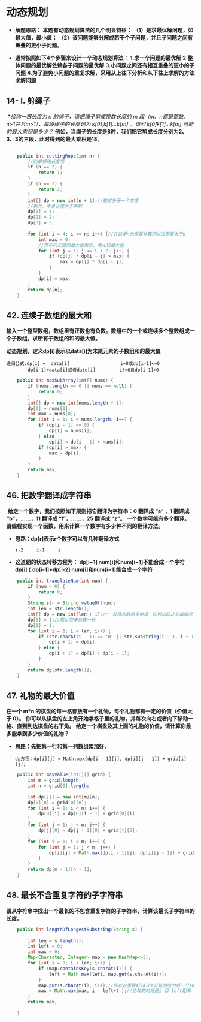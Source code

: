 # 动态规划
- **解题思路：**
**本题有动态规划算法的几个明显特征：**
	**（1）是求最优解问题，如最大值，最小值；**
	**（2）该问题能够分解成若干个子问题，并且子问题之间有重叠的更小子问题。**

- **通常按照如下4个步骤来设计一个动态规划算法：**
  	**1.求一个问题的最优解**
  	**2.整体问题的最优解依赖各子问题的最优解**
  	**3.小问题之间还有相互重叠的更小的子问题**
  	**4.为了避免小问题的重复求解，采用从上往下分析和从下往上求解的方法求解问题**
      

## 14- I. 剪绳子
​		**给你一根长度为 n 的绳子，请把绳子剪成整数长度的 m 段（m、n都是整数，n>1并且m>1），每段绳子的长度记为 k[0],k[1]...k[m] 。请问 k[0]*k[1]*...*k[m] 可能的最大乘积是多少？**
**例如，当绳子的长度是8时，我们把它剪成长度分别为2、3、3的三段，此时得到的最大乘积是18。**

```java
    
    public int cuttingRope(int n) {
        //列举特殊长度项
        if (n == 2) {
            return 1;
        }
        if (n == 3) {
            return 2;
        }
        int[] dp = new int[n + 1];//数组多开一个方便
        //例外，本身长度大于乘积
        dp[1] = 1;
        dp[2] = 2;
        dp[3] = 3;
    
        for (int i = 4; i <= n; i++) {//在这里n也需要计算所以边界要大于n
            int max = 0;
            //算不同长度的最大值乘积，再比较最大值
            for (int j = 1; j <= i / 2; j++) {
                if (dp[j] * dp[i - j] > max) {
                    max = dp[j] * dp[i - j];
                }
            }
            dp[i] = max;
        }
        return dp[n];
    }
```


## 42. 连续子数组的最大和
**输入一个整型数组，数组里有正数也有负数。数组中的一个或连续多个整数组成一个子数组。求所有子数组的和的最大值。**

**动态规划，定义dp[i]表示以data[i]为末尾元素的子数组和的最大值**

```
递归公式:dp[i] =  data[i]          			i=0或dp[i-1]<=0
        dp[i-1]+data[i]或者date[i]         i!=0且dp[i-1]>0
```



```java
    public int maxSubArray(int[] nums) {
        if (nums.length == 0 || nums == null) {
            return 0;
        }
        int[] dp = new int[nums.length + 1];
        dp[0] = nums[0];
        int max = nums[0];
        for (int i = 1; i < nums.length; i++) {
            if (dp[i - 1] <= 0) {
                dp[i] = nums[i];
            } else
                dp[i] = dp[i - 1] + nums[i];
            if (dp[i] > max) {
                max = dp[i];
            }
        }
        return max;
    }
```

## 46. 把数字翻译成字符串
​		**给定一个数字，我们按照如下规则把它翻译为字符串：0 翻译成 “a” ，1 翻译成 “b”，……，11 翻译成 “l”，……，25 翻译成 “z”。**
**一个数字可能有多个翻译。请编程实现一个函数，用来计算一个数字有多少种不同的翻译方法。**


- **思路：dp[r]表示r个数字可以有几种翻译方式**

    ```
    i-2		i-1		i
    ```

    

- **这道题的状态转移方程为：**
              **dp[i−1]             	num[i]和num[i−1]不能合成一个字符**
    **dp[i] {**
              **dp[i-1]+dp[i-2]     num[i]和num[i−1]能合成一个字符**

```java
    public int translateNum(int num) {
        if (num < 0) {
            return 0;
        }
        String str = String.valueOf(num);
        int len = str.length();
        int[] dp = new int[len + 1];//一般状态数组多申请一位可以防止空串情况
        dp[0] = 1;//默认空串也算一种
        dp[1] = 1;
        for (int i = 1; i < len; i++) {
            if (str.charAt(i - 1) == '0' || str.substring(i - 1, i + 1).compareTo("25") > 0) {
                dp[i + 1] = dp[i];
            } else {
                dp[i + 1] = dp[i] + dp[i - 1];
            }
        }
        return dp[str.length()];
    }
```

## 47. 礼物的最大价值
**在一个 m*n 的棋盘的每一格都放有一个礼物，每个礼物都有一定的价值（价值大于 0）。**
**你可以从棋盘的左上角开始拿格子里的礼物，并每次向右或者向下移动一格、直到到达棋盘的右下角。**
**给定一个棋盘及其上面的礼物的价值，请计算你最多能拿到多少价值的礼物？**

- **思路：先把第一行和第一列数组累加好**，
	
	```
	dp方程：dp[i][j] = Math.max(dp[i - 1][j], dp[i][j - 1]) + grid[i][j];
	```
	
	
	
```java
    public int maxValue(int[][] grid) {
        int m = grid.length;
        int n = grid[0].length;
    
        int dp[][] = new int[m][n];
        dp[0][0] = grid[0][0];
        for (int i = 1; i < n; i++) {
            dp[0][i] = dp[0][i - 1] + grid[0][i];
        }
        for (int j = 1; j < m; j++) {
            dp[j][0] = dp[j - 1][0] + grid[j][0];
        }
        for (int i = 1; i < m; i++) {
            for (int j = 1; j < n; j++) {
                dp[i][j] = Math.max(dp[i - 1][j], dp[i][j - 1]) + grid[i][j];
            }
        }
        return dp[m - 1][n - 1];
    }
```

## 48. 最长不含重复字符的子字符串
**请从字符串中找出一个最长的不包含重复字符的子字符串，计算该最长子字符串的长度。**

```java
    public int lengthOfLongestSubstring(String s) {
    
        int len = s.length();
        int left = 0;
        int max = 0;
        Map<Character, Integer> map = new HashMap<>();
        for (int i = 0; i < len; i++) {
            if (map.containsKey(s.charAt(i))) {
                left = Math.max(left, map.get(s.charAt(i)));
            }
            map.put(s.charAt(i), i+1);//所以这里最好value计算为值的后一个index
            max = Math.max(max, i - left+1 );//比较的时候是i 和 left距离
        }
        return max;
    
    }
```